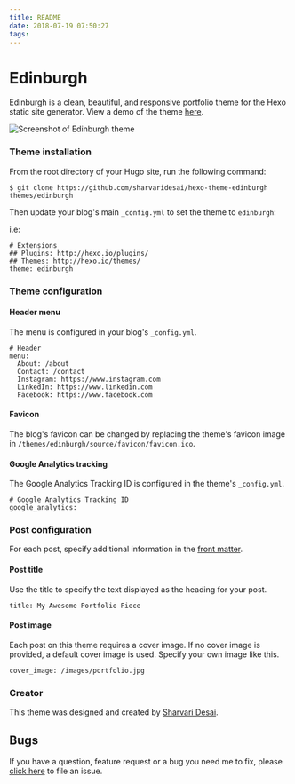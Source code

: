 ```yaml
---
title: README
date: 2018-07-19 07:50:27
tags:
---
```

# Edinburgh

Edinburgh is a clean, beautiful, and responsive portfolio theme for the Hexo static site generator. View a demo of the theme [here](https://sharvaridesai.github.io/hexo-theme-edinburgh-demo/).

![Screenshot of Edinburgh theme](https://sharvaridesai.github.io/hexo-theme-edinburgh-demo/images/screenshot.png)

### Theme installation
From the root directory of your Hugo site, run the following command:
```
$ git clone https://github.com/sharvaridesai/hexo-theme-edinburgh themes/edinburgh
```
Then update your blog's main `_config.yml` to set the theme to `edinburgh`:

i.e:

```
# Extensions
## Plugins: http://hexo.io/plugins/
## Themes: http://hexo.io/themes/
theme: edinburgh
```

### Theme configuration

#### Header menu
The menu is configured in your blog's `_config.yml`.
```
# Header
menu:
  About: /about
  Contact: /contact
  Instagram: https://www.instagram.com
  LinkedIn: https://www.linkedin.com
  Facebook: https://www.facebook.com
```

#### Favicon
The blog's favicon can be changed by replacing the theme's favicon image in `/themes/edinburgh/source/favicon/favicon.ico`.

#### Google Analytics tracking
The Google Analytics Tracking ID is configured in the theme's `_config.yml`.
```
# Google Analytics Tracking ID
google_analytics:
```

### Post configuration
For each post, specify additional information in the [front matter](https://hexo.io/docs/front-matter.html).

#### Post title
Use the title to specify the text displayed as the heading for your post.
```
title: My Awesome Portfolio Piece
```

#### Post image
Each post on this theme requires a cover image. If no cover image is provided, a default cover image is used. Specify your own image like this.
```
cover_image: /images/portfolio.jpg
```

### Creator
This theme was designed and created by [Sharvari Desai](http://www.sharvaridesai.com/).

## Bugs

If you have a question, feature request or a bug you need me to fix, please [click here](https://github.com/sharvaridesai/hexo-theme-edinburgh/issues/new) to file an issue.
